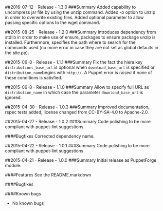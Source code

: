 ##2016-07-12 - Release - 1.3.0
###Summary
Added capability to uncompress jar file by using the unzip command.
Added -o option to unzip in order to overwrite existing files.
Added optional parameter to allow passing specific options to the wget command.

##2015-08-25 - Release - 1.2.0
###Summary
Introduces dependency from stdlib in order to make use of ensure_packages to ensure package unzip is installed.
Furthermore, specifies the path where to search for the commands used (no more error in case they are not set as global defaults in the site.pp).

##2015-06-8 - Release - 1.1.1
###Summary
Fix the fact the hiera key `distributions_base_url` is optional when `download_base_url` is specified or `distribution_name`begins with `http://`.
A Puppet error is raised if none of these conditions is satisfied.

##2015-06-8 - Release - 1.1.0
###Summary
Allow to specify full URL as `distribution_name` in which case the parameter `download_base_url` is ignored.

##2015-04-30 - Release - 1.0.3
###Summary
Improved documentation, rspec tests added, license changed from CC-BY-SA-4.0 to Apache-2.0.

##2015-04-27 - Release - 1.0.2
###Summary
Code polishing to be more compliant with puppet-lint suggestions.

####Bugfixes
Corrected dependency name.

##2015-04-22 - Release - 1.0.1
###Summary
Code polishing to be more compliant with puppet-lint suggestions.

##2015-04-21 - Release - 1.0.0
###Summary
Initial release as PuppetForge module.

####Features
See the README.markdown

####Bugfixes

####Known bugs
* No known bugs
